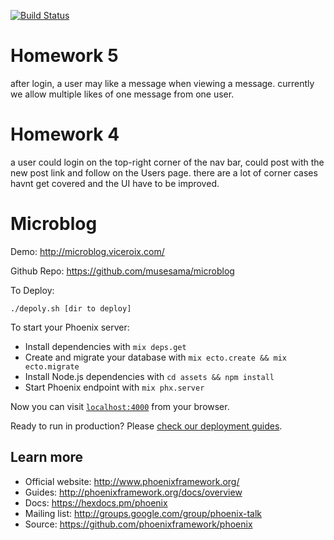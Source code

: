 [![Build Status](https://travis-ci.org/musesama/microblog.svg?branch=master)](https://travis-ci.org/musesama/microblog)

# Homework 5
after login, a user may like a message when viewing a message. currently we allow multiple likes of one message from one user.

# Homework 4
a user could login on the top-right corner of the nav bar, could post with the new post link and follow on the Users page.
there are a lot of corner cases havnt get covered and the UI have to be improved.

# Microblog

Demo:
http://microblog.viceroix.com/

Github Repo:
https://github.com/musesama/microblog

To Deploy:

`./depoly.sh [dir to deploy]`

To start your Phoenix server:

  * Install dependencies with `mix deps.get`
  * Create and migrate your database with `mix ecto.create && mix ecto.migrate`
  * Install Node.js dependencies with `cd assets && npm install`
  * Start Phoenix endpoint with `mix phx.server`

Now you can visit [`localhost:4000`](http://localhost:4000) from your browser.

Ready to run in production? Please [check our deployment guides](http://www.phoenixframework.org/docs/deployment).

## Learn more

  * Official website: http://www.phoenixframework.org/
  * Guides: http://phoenixframework.org/docs/overview
  * Docs: https://hexdocs.pm/phoenix
  * Mailing list: http://groups.google.com/group/phoenix-talk
  * Source: https://github.com/phoenixframework/phoenix
